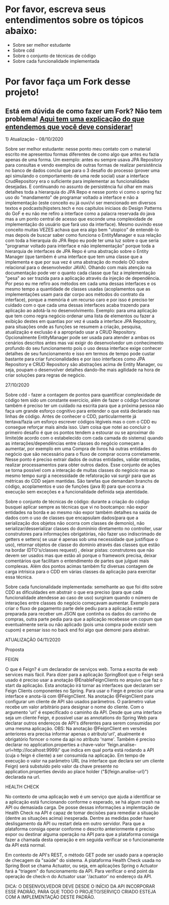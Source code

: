 # Por favor, escreva seus entendimentos sobre os tópicos abaixo:

- Sobre ser melhor estudante
- Sobre cdd
- Sobre o conjunto de técnicas de código
- Sobre cada funcionalidade implementada

# Por favor faça um Fork desse projeto!

## Está em dúvida de como fazer um Fork? Não tem problema! [Aqui tem uma explicação do que entendemos que você deve considerar!](https://docs.github.com/en/github/getting-started-with-github/fork-a-repo)

1} Atualização - 08/10/2020

Sobre ser melhor estudante: nesse ponto meu contato com o material escrito me apresentou formas diferentes de como algo que antes eu fazia apenas de uma forma. Um exemplo: antes eu sempre usava JPA Repository para consultas e vendo exemplos de outras formas de realizar persistência no banco de dados conclui que para o 3 desafio do processo (prover uma api simulando o comportamento de uma rede social) usar a interface CrudRepository era o suficiente para implementar as funcionalidades desejadas. E continuando no assunto de persistência fui olhar em mais detalhes toda a hierarquia do JPA Repo e nesse ponto vi como o spring faz uso do "mandamento" de programar voltado a interface e não a implementação (este conceito eu já ouvi/vi ser mencionado em diversos textos e podcasts(hipsters.tech e nos capitulos iniciaos do Design Patterns do GoF e eu não me refiro a interface como a palacra reservada do java mas a um ponto central de acesso que esconde uma complexidade de implementação do usuário que fará uso da interface). Mesmo ouvindo esse conceito muitas VEZES achava que era algo bem "utopico" de entendê-lo mas depois de buscar saber como funciona o EntityManager e sua relação com toda a hierarquia do JPA Repo eu pode ter uma luz sobre o que seria "programar voltado para interface e não implementação" porque toda a hierarquia de interfaces de JPA Repo é uma abstração sobre o Entity Manager (que também é uma interface que tem uma classe que a implementa e que por sua vez é uma abstração do modelo OO sobre relacional para o desenvolvedor JAVA). Olhando com mais atenção na documentação pode ver o quanto cada classe que faz a implementação "pesa" ao ser trazida para a aplicação através da injeção de dependência. Por peso eu me refiro aos métodos em cada uma dessas interfaces e os mesmo tempo a quantidade de classes usadas (acoplamentos que as implementações usam para dar corpo aos métodos do contrato da interface), porque a memória é um recurso caro e por isso é preciso ter cuidado com o que cada uma dessas interfaces acaba trazendo para aplicação ao adotá-la no desenvolvimento. Exemplo: para uma aplicação que tem como regra negócio ordenar uma lista de elementos ou fazer a exibição destes em quantias por vez é usada a interface JPA Repository, para situações onde as funções se resumem a criação, pesquisa, atualização e exclusão é a apropriado usar a CRUD Repository. Opcionalmente EntityManager pode ser usada para atender a ambas os cenários descritos antes mas vai exigir do desenvolvedor um conhecimento profundo do seu funcionamento pois o uso dessa interface exige conhecer detalhes de seu funcionamento e isso em termos de tempo pode custar bastante para criar funcionalidades e por isso interfaces como JPA Repository e CRUD Repository são abstrações acima de Entity Manager, ou seja, poupam o desenvolver detalhes dando-lhe mais agilidade na hora de criar soluções para regras de negócio. 

27/10/2020

Sobre cdd - fazer a contagem de pontos para quantificar complexidade de código tem sido um constante exercício, além de fazer o código funcionar também é preciso ter um cuidado na escrita para que a próxima pessoa não faça um grande esforço cognitivo para entender o que está declarado nas linhas de código. Antes de conhecer o CDD, particularmente já tentava/fazia um esforço escrever códigos légiveis mas o com o CDD eu consegue reforçar mais ainda isso. Uam coisa que notei ao concluir o primeiro desafio é que os pontos tendem a estourar ou se aproximar do limite(de acordo com o estabelecido com cada camada do sistema) quando as interações/dependências entre classes do negócio começam a aumentar, por exemplo em uma Compra de livros há outras entidades do negócio que são necessário para o fluxo de comprar ocorra corretamente. Nesse ponto é preciso extrair dados de outras entidades, validar entradas, realizar processamentos para obter outros dados. Esse conjunto de ações se torna possível com a interação de muitas classes do negócio mas ao mesmo tempo surgi a necessidade de refatoração vai surgir para que as métricas do CDD sejam mantidas. São tarefas que demandam branchs de código, acoplamentos e uso de funções (java 8) para que ocorra a execução sem exceções e a funcionalidade definida seja atentidade. 

Sobre o conjunto de técnicas de código: durante a criação do código busquei aplicar sempre  as técnicas que vi no bootcampo: não expor entidades na borda e ao mesmo não expor também detalhes na saída de dados com o uso de classes que encapsulam dados(para que a serialização dos objetos não ocorra com classes de demonío), não serializar/desserializar classes do dominínio diretamento no controller, usar construtores para informações obrigatórias, não fazer uso indiscrimado de getters e setters( se usar é apenas sob uma necessidade que justifique o uso), retornar objetos de classe do dominío através das classes que estão na bordar (DTO's/classes request) , deixar pistas: construtores que não devem ser usados mas que estão ali porque o framework precisa, deixar comentários que facilitam o entendimento de partes que julguei mais complexas. Além dos pontos acimas também fiz diversas contagem de carga intrisica para o CDD em várias classes da aplicação para exercitar essa técnica.

Sobre cada funcionalidade implementada: semelhante ao que foi dito sobre CDD as dificuldades em abstrair o que era preciso (para que cada funcionalidade atendesse ao caso de uso) surgiram quando o número de interações entre classes do negócio começavam aumentar. Exemplo para criar o fluxo de pagamento parte dele pediu para a aplicação estar preparada para receber um JSON que continha os dados do carrinho de compras, outra parte pedia para que a aplicação recebesse um copum que eventualmente seria ou não aplicado (pois uma compra pode existir sem cupom) e pensar isso no back end foi algo que demorei para abstrair. 

ATUALIZAÇÃO 04/11/2020

Proposta 

FEIGN

O que é Feign? é um declarador de serviços web. Torna a escrita de web services mais fácil. Para dizer para a aplicação SpringBoot que o Feign será usado é preciso usar a anotação @EnableFeignClients no arquivo que faz o start da aplicação. Esta anotação irá tornar as interfaces que declaram ser Feign Clients
componentes no Spring. Para usar o Fiegn é preciso criar uma interface e anota-lá com @FeignClient. Na anotação @FeignClient para configurar um cliente de API são usados parâmetros. O parâmetro value recebe um valor arbitrário para designar o nome do cliente. Com o argumento 'url' é especificado o caminho da API. Desde que uma interface seja um cliente Feign, é possível usar as annotations do Spring Web para declarar outros endereços de API's diferentes para serem consumidas por uma mesma aplicação.
OBS: Na anotação @FeignClient em versões anteriores era precisa informar apenas o atributo'url', atualmente é obrigatório forncer o nome da api no atributo 'name'. Também é preciso declarar no application.properties a chave-valor 'feign.analise-url=http://localhost:9999/' que indica em qual porta está rodando a API (cuja o feign é cliente) a ser consumida na aplicação. Em tempo de execução o valor na parâmetro URL (na interface que declara ser um cliente Feign) será substuído pelo valor da chave presente no application.properties devido ao place holder ("${feign.analise-url}") declarada na url.

HEALTH CHECK

No contexto de uma aplicação web é um serviço que ajuda a identificar se a aplicação está funcionando conforme o esperado, se há algum crash na API ou demasiada carga. De posse dessas informações a implemtação de Health Check na API é capaz de tomar decisões para remediar a situação (dentre as situações acima) inesperada. Dentre as medidas poder haver deslisgamento da API ou restart dela em outro servidor. Para que a plataforma consiga operar conforme o descrito anteriormente é preciso expor ou destinar alguma operação na API para que a plataforma consiga fazer a chamada desta operação e em seguida verificar se o funcionamente da API está normal.

Em contexto de API's REST, o método GET pode ser usado para a operação de checagem da "saúde" do sistema. A plataforma Health Check usada no Spring Boot se  chama Actuator, ou seja, em aplicações Spring o Actuator fará a "triagem" do funcionamento da API. Para verificar o end point da operação de check-n do Actuator usar '/actuator' no endereço da API.

DICA: O DESENVOLVEDOR DEVE DESDE O INÍCIO DA API INCORPORAR ESSE PADRÃO, PARA QUE TODO O PROJETO/SERVIÇO CRIADO ESTEJA COM A IMPLEMENTAÇÃO DESTE PADRÃO.



